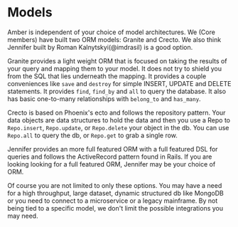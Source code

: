 # Models

Amber is independent of your choice of model architectures.  We (Core members) have built two ORM models: Granite and Crecto.  We also think Jennifer built by Roman Kalnytskyi(@imdrasil) is a good option.

Granite provides a light weight ORM that is focused on taking the results of your query and mapping them to your model.  It does not try to shield you from the SQL that lies underneath the mapping.  It provides a couple conveniences like `save` and `destroy` for simple INSERT, UPDATE and DELETE statements. It provides `find`, `find_by` and `all` to query the database.  It also has basic one-to-many relationships with `belong_to` and `has_many`.

Crecto is based on Phoenix's ecto and follows the repository pattern.  Your data objects are data structures to hold the data and then you use a Repo to `Repo.insert`, `Repo.update`, or `Repo.delete` your object in the db.  You can use `Repo.all` to query the db, or `Repo.get` to grab a single row.

Jennifer provides an more full featured ORM with a full featured DSL for queries and follows the ActiveRecord pattern found in Rails.  If you are looking looking for a full featured ORM, Jennifer may be your choice of ORM.

Of course you are not limited to only these options.  You may have a need for a high throughput, large dataset, dynamic structured db like MongoDB or you need to connect to a microservice or a legacy mainframe.  By not being tied to a specific model, we don't limit the possible integrations you may need.
